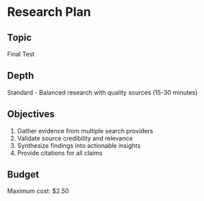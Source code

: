 # Research Plan

## Topic
Final Test

## Depth
Standard - Balanced research with quality sources (15-30 minutes)

## Objectives
1. Gather evidence from multiple search providers
2. Validate source credibility and relevance
3. Synthesize findings into actionable insights
4. Provide citations for all claims

## Budget
Maximum cost: $2.50
